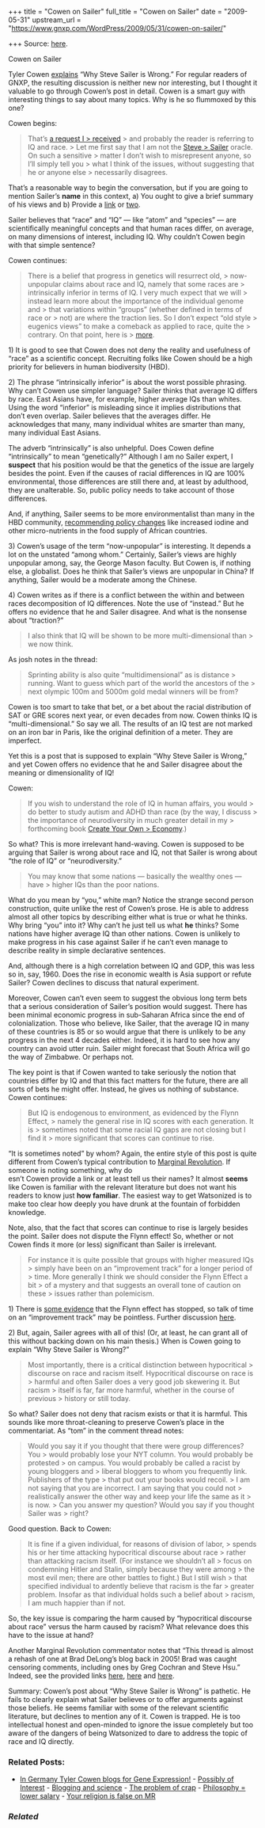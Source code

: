 +++
title = "Cowen on Sailer"
full_title = "Cowen on Sailer"
date = "2009-05-31"
upstream_url = "https://www.gnxp.com/WordPress/2009/05/31/cowen-on-sailer/"

+++
Source: [here](https://www.gnxp.com/WordPress/2009/05/31/cowen-on-sailer/).

Cowen on Sailer

Tyler Cowen [explains](http://www.marginalrevolution.com/marginalrevolution/2009/04/why-steve-saile.html) “Why Steve Sailer is Wrong.” For regular readers of GNXP, the resulting discussion is neither new nor interesting, but I thought it valuable to go through Cowen’s post in detail. Cowen is a smart guy with interesting things to say about many topics. Why is he so flummoxed by this one?

Cowen begins:

> That’s [a request I > received](http://www.marginalrevolution.com/marginalrevolution/2008/08/request-for-req.html) > and probably the reader is referring to IQ and race. >
> Let me first say that I am not the [Steve > Sailer](https://isteve.blogspot.com/) oracle. On such a sensitive > matter I don’t wish to misrepresent anyone, so I’ll simply tell you > what I think of the issues, without suggesting that he or anyone else > necessarily disagrees.

That’s a reasonable way to begin the conversation, but if you are going to mention Sailer’s **name** in this context, a) You ought to give a brief summary of his views and b) Provide a [link](http://www.vdare.com/sailer/071203_iq.htm) or [two](http://www.vdare.com/Sailer/071216_race_faq.htm).

Sailer believes that “race” and “IQ” — like “atom” and “species” — are scientifically meaningful concepts and that human races differ, on average, on many dimensions of interest, including IQ. Why couldn’t Cowen begin with that simple sentence?

Cowen continues:

> There is a belief that progress in genetics will resurrect old, > now-unpopular claims about race and IQ, namely that some races are > intrinsically inferior in terms of IQ. I very much expect that we will > instead learn more about the importance of the individual genome and > that variations within “groups” (whether defined in terms of race or > not) are where the traction lies. So I don’t expect “old style > eugenics views” to make a comeback as applied to race, quite the > contrary. On that point, here is > [more](http://www.slate.com/id/2198731/).

1\) It is good to see that Cowen does not deny the reality and usefulness of “race” as a scientific concept. Recruiting folks like Cowen should be a high priority for believers in human biodiversity (HBD).

2\) The phrase “intrinsically inferior” is about the worst possible phrasing. Why can’t Cowen use simpler language? Sailer thinks that average IQ differs by race. East Asians have, for example, higher average IQs than whites. Using the word “inferior” is misleading since it implies distributions that don’t even overlap. Sailer believes that the averages differ. He acknowledges that many, many individual whites are smarter than many, many individual East Asians.

The adverb “intrinsically” is also unhelpful. Does Cowen define “intrinsically” to mean “genetically?” Although I am no Sailer expert, I **suspect** that his position would be that the genetics of the issue are largely besides the point. Even if the causes of racial differences in IQ are 100% environmental, those differences are still there and, at least by adulthood, they are unalterable. So, public policy needs to take account of those differences.

And, if anything, Sailer seems to be more environmentalist than many in the HBD community, [recommending policy changes](https://isteve.blogspot.com/2006/01/ghana-endorses-my-plan-for-improving.html) like increased iodine and other micro-nutrients in the food supply of African countries.

3\) Cowen’s usage of the term “now-unpopular” is interesting. It depends a lot on the unstated “among whom.” Certainly, Sailer’s views are highly unpopular among, say, the George Mason faculty. But Cowen is, if nothing else, a globalist. Does he think that Sailer’s views are unpopular in China? If anything, Sailer would be a moderate among the Chinese.

4\) Cowen writes as if there is a conflict between the within and between races decomposition of IQ differences. Note the use of “instead.” But he offers no evidence that he and Sailer disagree. And what is the nonsense about “traction?”

> I also think that IQ will be shown to be more multi-dimensional than > we now think.

As josh notes in the thread:

> Sprinting ability is also quite “multidimensional” as is distance > running. Want to guess which part of the world the ancestors of the > next olympic 100m and 5000m gold medal winners will be from?

Cowen is too smart to take that bet, or a bet about the racial distribution of SAT or GRE scores next year, or even decades from now. Cowen thinks IQ is “multi-dimensional.” So say we all. The results of an IQ test are not marked on an iron bar in Paris, like the original definition of a meter. They are imperfect.

Yet this is a post that is supposed to explain “Why Steve Sailer is Wrong,” and yet Cowen offers no evidence that he and Sailer disagree about the meaning or dimensionality of IQ!

Cowen:

> If you wish to understand the role of IQ in human affairs, you would > do better to study autism and ADHD than race (by the way, I discuss > the importance of neurodiversity in much greater detail in my > forthcoming book [Create Your Own > Economy](https://www.amazon.com/Create-Your-Own-Economy-Prosperity/dp/0525951237/ref=sr_1_1?ie=UTF8&s=books&qid=1243593765&sr=8-1/marginalrevol-20).)

So what? This is more irrelevant hand-waving. Cowen is supposed to be arguing that Sailer is wrong about race and IQ, not that Sailer is wrong about “the role of IQ” or “neurodiversity.”

> You may know that some nations — basically the wealthy ones — have > higher IQs than the poor nations.

What do you mean by “you,” white man? Notice the strange second person construction, quite unlike the rest of Cowen’s prose. He is able to address almost all other topics by describing either what is true or what he thinks. Why bring “you” into it? Why can’t he just tell us what **he** thinks? Some nations have higher average IQ than other nations. Cowen is unlikely to make progress in his case against Sailer if he can’t even manage to describe reality in simple declarative sentences.

And, although there is a high correlation between IQ and GDP, this was less so in, say, 1960. Does the rise in economic wealth is Asia support or refute Sailer? Cowen declines to discuss that natural experiment.

Moreover, Cowen can’t even seem to suggest the obvious long term bets that a serious consideration of Sailer’s position would suggest. There has been minimal economic progress in sub-Saharan Africa since the end of colonialization. Those who believe, like Sailer, that the average IQ in many of these countries is 85 or so would argue that there is unlikely to be any progress in the next 4 decades either. Indeed, it is hard to see how any country can avoid utter ruin. Sailer might forecast that South Africa will go the way of Zimbabwe. Or perhaps not.

The key point is that if Cowen wanted to take seriously the notion that countries differ by IQ and that this fact matters for the future, there are all sorts of bets he might offer. Instead, he gives us nothing of substance. Cowen continues:

> But IQ is endogenous to environment, as evidenced by the Flynn Effect, > namely the general rise in IQ scores with each generation. It is > sometimes noted that some racial IQ gaps are not closing but I find it > more significant that scores can continue to rise.

“It is sometimes noted” by whom? Again, the entire style of this post is quite different from Cowen’s typical contribution to [Marginal Revolution](http://www.marginalrevolution.com/marginalrevolution/). If someone is noting something, why do  
esn’t Cowen provide a link or at least tell us their names? It almost **seems** like Cowen is familiar with the relevant literature but does not want his readers to know just **how familiar**. The easiest way to get Watsonized is to make too clear how deeply you have drunk at the fountain of forbidden knowledge.

Note, also, that the fact that scores can continue to rise is largely besides the point. Sailer does not dispute the Flynn effect! So, whether or not Cowen finds it more (or less) significant than Sailer is irrelevant.

> For instance it is quite possible that groups with higher measured IQs > simply have been on an “improvement track” for a longer period of > time. More generally I think we should consider the Flynn Effect a bit > of a mystery and that suggests an overall tone of caution on these > issues rather than polemicism.

1\) There is [some evidence](https://www.gnxp.com/blog/2005/08/flynn-effect-in-denmark-norway-rip.php) that the Flynn effect has stopped, so talk of time on an “improvement track” may be pointless. Further discussion [here](https://www.gnxp.com/blog/2007/10/james-watson-tells-inconvenient-truth_296.php).

2\) But, again, Sailer agrees with all of this! (Or, at least, he can grant all of this without backing down on his main thesis.) When is Cowen going to explain “Why Steve Sailer is Wrong?”

> Most importantly, there is a critical distinction between hypocritical > discourse on race and racism itself. Hypocritical discourse on race is > harmful and often Sailer does a very good job skewering it. But racism > itself is far, far more harmful, whether in the course of previous > history or still today.

So what? Sailer does not deny that racism exists or that it is harmful. This sounds like more throat-cleaning to preserve Cowen’s place in the commentariat. As “tom” in the comment thread notes:

> Would you say it if you thought that there were group differences? You > would probably lose your NYT column. You would probably be protested > on campus. You would probably be called a racist by young bloggers and > liberal bloggers to whom you frequently link. Publishers of the type > that put out your books would recoil. >
> I am not saying that you are incorrect. I am saying that you could not > realistically answer the other way and keep your life the same as it > is now. >
> Can you answer my question? Would you say if you thought Sailer was > right?

Good question. Back to Cowen:

> It is fine if a given individual, for reasons of division of labor, > spends his or her time attacking hypocritical discourse about race > rather than attacking racism itself. (For instance we shouldn’t all > focus on condemning Hitler and Stalin, simply because they were among > the most evil men; there are other battles to fight.) But I still wish > that specified individual to ardently believe that racism is the far > greater problem. Insofar as that individual holds such a belief about > racism, I am much happier than if not.

So, the key issue is comparing the harm caused by “hypocritical discourse about race” versus the harm caused by racism? What relevance does this have to the issue at hand?

Another Marginal Revolution commentator notes that “This thread is almost a rehash of one at Brad DeLong’s blog back in 2005! Brad was caught censoring comments, including ones by Greg Cochran and Steve Hsu.” Indeed, see the provided links [here](http://distributedrepublic.net/archives/2005/09/20/brad-delong-selectively-deletes-critical-comments), [here](https://isteve.blogspot.com/2005/09/brad-delong-purifier-of-comments.html) and [here](https://infoproc.blogspot.com/2005/09/pc-censorship.html).

Summary: Cowen’s post about “Why Steve Sailer is Wrong” is pathetic. He fails to clearly explain what Sailer believes or to offer arguments against those beliefs. He seems familiar with some of the relevant scientific literature, but declines to mention any of it. Cowen is trapped. He is too intellectual honest and open-minded to ignore the issue completely but too aware of the dangers of being Watsonized to dare to address the topic of race and IQ directly.

### Related Posts:

- [In Germany Tyler Cowen blogs for Gene
  Expression!](https://www.gnxp.com/WordPress/2007/08/24/in-germany-tyler-cowen-blogs-for-gene-expression/) - [Possibly of
  Interest](https://www.gnxp.com/WordPress/2006/10/08/possibly-of-interest/) - [Blogging and
  science](https://www.gnxp.com/WordPress/2008/08/27/blogging-and-science/) - [The problem of
  crap](https://www.gnxp.com/WordPress/2009/04/11/the-problem-of-crap/) - [Philosophy = lower
  salary](https://www.gnxp.com/WordPress/2008/04/09/philosophy-lower-salary/) - [Your religion is false on
  MR](https://www.gnxp.com/WordPress/2009/07/19/your-religion-is-false-on-mr/)

### *Related*

[](https://www.addtoany.com/add_to/facebook?linkurl=https%3A%2F%2Fwww.gnxp.com%2FWordPress%2F2009%2F05%2F31%2Fcowen-on-sailer%2F&linkname=Cowen%20on%20Sailer "Facebook")[](https://www.addtoany.com/add_to/twitter?linkurl=https%3A%2F%2Fwww.gnxp.com%2FWordPress%2F2009%2F05%2F31%2Fcowen-on-sailer%2F&linkname=Cowen%20on%20Sailer "Twitter")[](https://www.addtoany.com/add_to/email?linkurl=https%3A%2F%2Fwww.gnxp.com%2FWordPress%2F2009%2F05%2F31%2Fcowen-on-sailer%2F&linkname=Cowen%20on%20Sailer "Email")[](https://www.addtoany.com/share)
